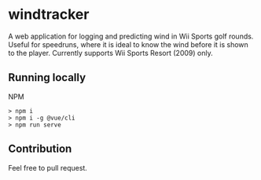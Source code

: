 # windtracker
A web application for logging and predicting wind in Wii Sports golf rounds. Useful for speedruns, where it is ideal to know the wind before it is shown to the player. Currently supports Wii Sports Resort (2009) only.
## Running locally
NPM
```
> npm i
> npm i -g @vue/cli
> npm run serve
```
## Contribution
Feel free to pull request.

